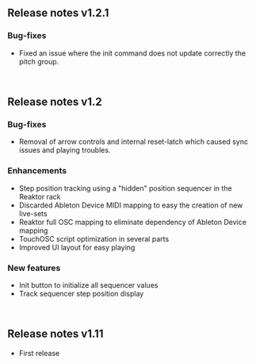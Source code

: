 ## Release notes v1.2.1
### Bug-fixes 
- Fixed an issue where the init command does not update correctly the pitch group.

<br>

## Release notes v1.2
### Bug-fixes 
- Removal of arrow controls and internal reset-latch which caused sync issues and playing troubles.

### Enhancements
- Step position tracking using a "hidden" position sequencer in the Reaktor rack 
- Discarded Ableton Device MIDI mapping to easy the creation of new live-sets 
- Reaktor full OSC mapping to eliminate dependency of Ableton Device mapping
- TouchOSC script optimization in several parts
- Improved UI layout for easy playing

### New features
- Init button to initialize all sequencer values
- Track sequencer step position display

<br>

## Release notes v1.11
- First release
